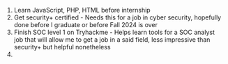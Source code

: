 1. Learn JavaScript, PHP, HTML before internship
2. Get security+ certified - Needs this for a job in cyber security, hopefully done before I graduate or before Fall 2024 is over
3. Finish SOC level 1 on Tryhackme - Helps learn tools for a SOC analyst job that will allow me to get a job in a said field, less impressive than security+ but helpful nonetheless 
4. 
